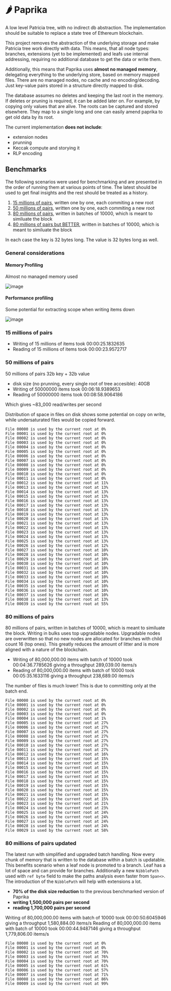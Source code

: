 # :hot_pepper: Paprika

A low level Patricia tree, with no indirect db abstraction. The implementation should be suitable to replace a state tree of Ethereum blockchain.

This project removes the abstraction of the underlying storage and make Patricia tree work directly with data. This means, that all node types: branches, extensions (yet to be implemented) and leafs use internal addressing, requiring no additional database to get the data or write them.

Additionally, this means that Paprika uses **almost no managed memory**, delegating everything to the underlying store, based on memory mapped files. There are no managed nodes, no cache and no encoding/decoding. Just key-value pairs stored in a structure directly mapped to disk. 

The database assumes no deletes and keeping the last root in the memory. If deletes or pruning is required, it can be added later on. For example, by copying only values that are alive. The roots can be captured and stored elsewhere. They map to a single long and one can easily amend paprika to get old data by its root.

The current implementation **does not include**:

- extension nodes
- prunning
- Keccak compute and storying it
- RLP encoding

## Benchmarks

The following scenarios were used for benchmarking and are presented in the order of running them at various points of time. The latest should be used to get final insights and the rest should be treated as a history.

1. [15 millions of pairs](#15-millions-of-pairs), written one by one, each commiting a new root
1. [50 millions of pairs](#50-millions-of-pairs), written one by one, each commiting a new root
1. [80 millions of pairs](#80-millions-of-pairs), written in batches of 10000, which is meant to similuate the block
1. [80 millions of pairs but BETTER](#80-millions-of-pairs-updated), written in batches of 10000, which is meant to similuate the block

In each case the key is 32 bytes long. The value is 32 bytes long as well.

### General considerations

#### Memory Profiling

Almost no managed memory used

![image](https://user-images.githubusercontent.com/519707/204166299-81c05582-7e0d-4401-b2cf-91a3c1b7153b.png)

#### Performance profiling

Some potential for extracting scope when writing items down

![image](https://user-images.githubusercontent.com/519707/204166363-afe54fec-d772-49ff-9d63-0bf7571b4294.png)

### 15 millions of pairs

- Writing of 15 millions of items took 00:00:25.1832635
- Reading of 15 millions of items took 00:00:23.9572717

### 50 millions of pairs

50 millions of pairs 32b key + 32b value

- disk size (no prunning, every single root of tree accesible): 40GB
- Writing of 50000000 items took 00:06:18.9389653
- Reading of 50000000 items took 00:08:58.9064186

Which gives ~83_000 read/writes per second

Distribution of space in files on disk shows some potential on copy on write, while undersaturated files would be copied forward.

```
File 00000 is used by the current root at 0%
File 00001 is used by the current root at 0%
File 00002 is used by the current root at 0%
File 00003 is used by the current root at 0%
File 00004 is used by the current root at 0%
File 00005 is used by the current root at 0%
File 00006 is used by the current root at 0%
File 00007 is used by the current root at 0%
File 00008 is used by the current root at 0%
File 00009 is used by the current root at 0%
File 00010 is used by the current root at 0%
File 00011 is used by the current root at 0%
File 00012 is used by the current root at 11%
File 00013 is used by the current root at 13%
File 00014 is used by the current root at 13%
File 00015 is used by the current root at 13%
File 00016 is used by the current root at 13%
File 00017 is used by the current root at 13%
File 00018 is used by the current root at 13%
File 00019 is used by the current root at 13%
File 00020 is used by the current root at 13%
File 00021 is used by the current root at 13%
File 00022 is used by the current root at 13%
File 00023 is used by the current root at 13%
File 00024 is used by the current root at 13%
File 00025 is used by the current root at 13%
File 00026 is used by the current root at 12%
File 00027 is used by the current root at 10%
File 00028 is used by the current root at 10%
File 00029 is used by the current root at 10%
File 00030 is used by the current root at 10%
File 00031 is used by the current root at 10%
File 00032 is used by the current root at 10%
File 00033 is used by the current root at 10%
File 00034 is used by the current root at 10%
File 00035 is used by the current root at 10%
File 00036 is used by the current root at 10%
File 00037 is used by the current root at 10%
File 00038 is used by the current root at 13%
File 00039 is used by the current root at 55%
```

### 80 millions of pairs

80 millions of pairs, written in batches of 10000, which is meant to similuate the block. Writing in bulks uses top upgradable nodes. Upgradable nodes are overwritten so that no new nodes are allocated for branches with child count 16 (top ones). This greatly reduces the amount of litter and is more aligned with a nature of the blockchain.

- Writing of 80,000,000.00 items with batch of 10000 took 00:04:36.7785626 giving a throughput 289,039.00 items/s
- Reading of 80,000,000.00 items with batch of 10000 took 00:05:35.1633116 giving a throughput 238,689.00 items/s

The number of files is much lower! This is due to committing only at the batch end.


```
File 00000 is used by the current root at 0%
File 00001 is used by the current root at 0%
File 00002 is used by the current root at 0%
File 00003 is used by the current root at 0%
File 00004 is used by the current root at 1%
File 00005 is used by the current root at 27%
File 00006 is used by the current root at 27%
File 00007 is used by the current root at 27%
File 00008 is used by the current root at 27%
File 00009 is used by the current root at 27%
File 00010 is used by the current root at 27%
File 00011 is used by the current root at 27%
File 00012 is used by the current root at 16%
File 00013 is used by the current root at 15%
File 00014 is used by the current root at 15%
File 00015 is used by the current root at 15%
File 00016 is used by the current root at 15%
File 00017 is used by the current root at 15%
File 00018 is used by the current root at 15%
File 00019 is used by the current root at 15%
File 00020 is used by the current root at 15%
File 00021 is used by the current root at 15%
File 00022 is used by the current root at 15%
File 00023 is used by the current root at 21%
File 00024 is used by the current root at 23%
File 00025 is used by the current root at 24%
File 00026 is used by the current root at 24%
File 00027 is used by the current root at 24%
File 00028 is used by the current root at 24%
File 00029 is used by the current root at 58%
```

### 80 millions of pairs updated

The latest run with simplified and upgraded batch handling. Now every chunk of memory that is written to the database within a batch is updatable. This benefits scenario when a leaf node is promoted to a branch. Leaf has a lot of space and can provide for branches. Additionally a new `NibblePath` used with `ref byte` field to make the paths analysis even faster from `Span<>`. The introduction of the `NibblePath` will help with extensions a lot.

- **70% of the disk size reduction** to the previous benchmarked version of Paprika
- **writing 1,500,000 pairs per second**
- **reading 1,700,000 pairs per second**

Writing of 80,000,000.00 items with batch of 10000 took 00:00:50.6045946 giving a throughput 1,580,884.00 items/s
Reading of 80,000,000.00 items with batch of 10000 took 00:00:44.9487146 giving a throughput 1,779,806.00 items/s

```
File 00000 is used by the current root at 0%
File 00001 is used by the current root at 0%
File 00002 is used by the current root at 70%
File 00003 is used by the current root at 76%
File 00004 is used by the current root at 70%
File 00005 is used by the current root at 61%
File 00006 is used by the current root at 57%
File 00007 is used by the current root at 71%
File 00008 is used by the current root at 86%
File 00009 is used by the current root at 99%
```
